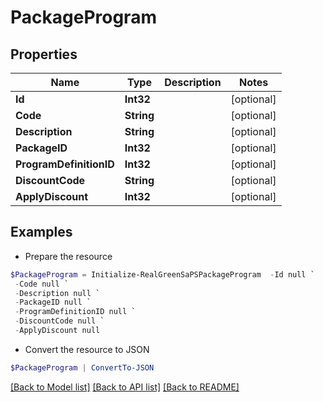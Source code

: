 # PackageProgram
## Properties

Name | Type | Description | Notes
------------ | ------------- | ------------- | -------------
**Id** | **Int32** |  | [optional] 
**Code** | **String** |  | [optional] 
**Description** | **String** |  | [optional] 
**PackageID** | **Int32** |  | [optional] 
**ProgramDefinitionID** | **Int32** |  | [optional] 
**DiscountCode** | **String** |  | [optional] 
**ApplyDiscount** | **Int32** |  | [optional] 

## Examples

- Prepare the resource
```powershell
$PackageProgram = Initialize-RealGreenSaPSPackageProgram  -Id null `
 -Code null `
 -Description null `
 -PackageID null `
 -ProgramDefinitionID null `
 -DiscountCode null `
 -ApplyDiscount null
```

- Convert the resource to JSON
```powershell
$PackageProgram | ConvertTo-JSON
```

[[Back to Model list]](../README.md#documentation-for-models) [[Back to API list]](../README.md#documentation-for-api-endpoints) [[Back to README]](../README.md)

